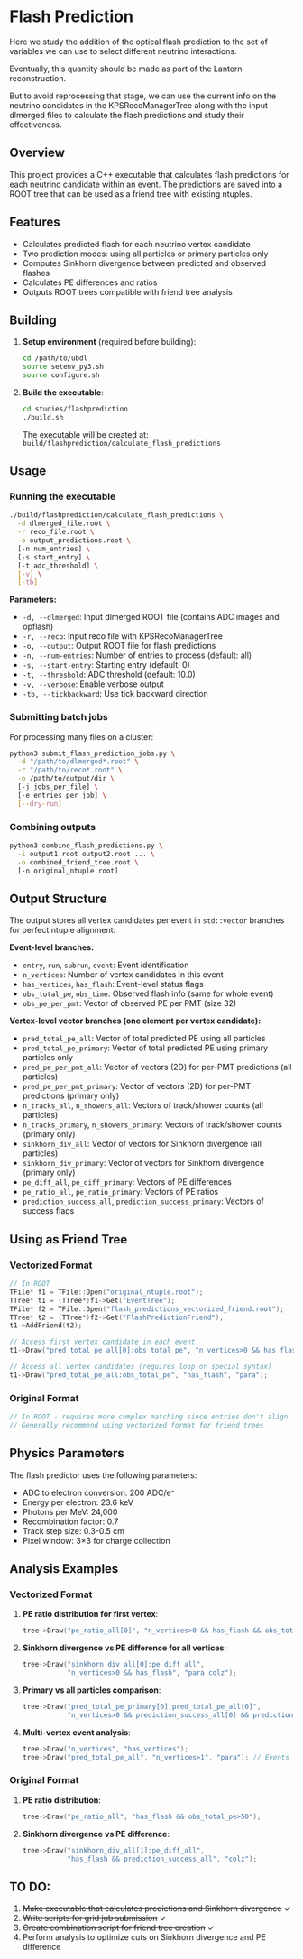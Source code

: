 # Flash Prediction

Here we study the addition of the optical flash prediction to the set of variables we can use to select different neutrino interactions.

Eventually, this quantity should be made as part of the Lantern reconstruction.

But to avoid reprocessing that stage, we can use the current info on the neutrino candidates in the KPSRecoManagerTree along with the input dlmerged files
to calculate the flash predictions and study their effectiveness.

## Overview

This project provides a C++ executable that calculates flash predictions for each neutrino candidate within an event. The predictions are saved into a ROOT tree that can be used as a friend tree with existing ntuples.

## Features

- Calculates predicted flash for each neutrino vertex candidate
- Two prediction modes: using all particles or primary particles only
- Computes Sinkhorn divergence between predicted and observed flashes
- Calculates PE differences and ratios
- Outputs ROOT trees compatible with friend tree analysis

## Building

1. **Setup environment** (required before building):
   ```bash
   cd /path/to/ubdl
   source setenv_py3.sh
   source configure.sh
   ```

2. **Build the executable**:
   ```bash
   cd studies/flashprediction
   ./build.sh
   ```

   The executable will be created at: `build/flashprediction/calculate_flash_predictions`

## Usage

### Running the executable

```bash
./build/flashprediction/calculate_flash_predictions \
  -d dlmerged_file.root \
  -r reco_file.root \
  -o output_predictions.root \
  [-n num_entries] \
  [-s start_entry] \
  [-t adc_threshold] \
  [-v] \
  [-tb]
```

**Parameters:**
- `-d, --dlmerged`: Input dlmerged ROOT file (contains ADC images and opflash)
- `-r, --reco`: Input reco file with KPSRecoManagerTree
- `-o, --output`: Output ROOT file for flash predictions
- `-n, --num-entries`: Number of entries to process (default: all)
- `-s, --start-entry`: Starting entry (default: 0)
- `-t, --threshold`: ADC threshold (default: 10.0)
- `-v, --verbose`: Enable verbose output
- `-tb, --tickbackward`: Use tick backward direction

### Submitting batch jobs

For processing many files on a cluster:

```bash
python3 submit_flash_prediction_jobs.py \
  -d "/path/to/dlmerged*.root" \
  -r "/path/to/reco*.root" \
  -o /path/to/output/dir \
  [-j jobs_per_file] \
  [-e entries_per_job] \
  [--dry-run]
```

### Combining outputs

```bash
python3 combine_flash_predictions.py \
  -i output1.root output2.root ... \
  -o combined_friend_tree.root \
  [-n original_ntuple.root]
```

## Output Structure

The output stores all vertex candidates per event in `std::vector` branches for perfect ntuple alignment:

**Event-level branches:**
- `entry`, `run`, `subrun`, `event`: Event identification
- `n_vertices`: Number of vertex candidates in this event
- `has_vertices`, `has_flash`: Event-level status flags
- `obs_total_pe`, `obs_time`: Observed flash info (same for whole event)
- `obs_pe_per_pmt`: Vector of observed PE per PMT (size 32)

**Vertex-level vector branches (one element per vertex candidate):**
- `pred_total_pe_all`: Vector of total predicted PE using all particles
- `pred_total_pe_primary`: Vector of total predicted PE using primary particles only
- `pred_pe_per_pmt_all`: Vector of vectors (2D) for per-PMT predictions (all particles)
- `pred_pe_per_pmt_primary`: Vector of vectors (2D) for per-PMT predictions (primary only)
- `n_tracks_all`, `n_showers_all`: Vectors of track/shower counts (all particles)
- `n_tracks_primary`, `n_showers_primary`: Vectors of track/shower counts (primary only)
- `sinkhorn_div_all`: Vector of vectors for Sinkhorn divergence (all particles)
- `sinkhorn_div_primary`: Vector of vectors for Sinkhorn divergence (primary only)
- `pe_diff_all`, `pe_diff_primary`: Vectors of PE differences
- `pe_ratio_all`, `pe_ratio_primary`: Vectors of PE ratios
- `prediction_success_all`, `prediction_success_primary`: Vectors of success flags

## Using as Friend Tree

### Vectorized Format
```cpp
// In ROOT
TFile* f1 = TFile::Open("original_ntuple.root");
TTree* t1 = (TTree*)f1->Get("EventTree");
TFile* f2 = TFile::Open("flash_predictions_vectorized_friend.root");
TTree* t2 = (TTree*)f2->Get("FlashPredictionFriend");
t1->AddFriend(t2);

// Access first vertex candidate in each event
t1->Draw("pred_total_pe_all[0]:obs_total_pe", "n_vertices>0 && has_flash");

// Access all vertex candidates (requires loop or special syntax)
t1->Draw("pred_total_pe_all:obs_total_pe", "has_flash", "para");
```

### Original Format
```cpp
// In ROOT - requires more complex matching since entries don't align
// Generally recommend using vectorized format for friend trees
```

## Physics Parameters

The flash predictor uses the following parameters:
- ADC to electron conversion: 200 ADC/e⁻
- Energy per electron: 23.6 keV
- Photons per MeV: 24,000
- Recombination factor: 0.7
- Track step size: 0.3-0.5 cm
- Pixel window: 3×3 for charge collection

## Analysis Examples

### Vectorized Format
1. **PE ratio distribution for first vertex**:
   ```cpp
   tree->Draw("pe_ratio_all[0]", "n_vertices>0 && has_flash && obs_total_pe>50");
   ```

2. **Sinkhorn divergence vs PE difference for all vertices**:
   ```cpp
   tree->Draw("sinkhorn_div_all[0]:pe_diff_all", 
              "n_vertices>0 && has_flash", "para colz");
   ```

3. **Primary vs all particles comparison**:
   ```cpp
   tree->Draw("pred_total_pe_primary[0]:pred_total_pe_all[0]", 
              "n_vertices>0 && prediction_success_all[0] && prediction_success_primary[0]", "colz");
   ```

4. **Multi-vertex event analysis**:
   ```cpp
   tree->Draw("n_vertices", "has_vertices");
   tree->Draw("pred_total_pe_all", "n_vertices>1", "para"); // Events with multiple vertices
   ```

### Original Format
1. **PE ratio distribution**:
   ```cpp
   tree->Draw("pe_ratio_all", "has_flash && obs_total_pe>50");
   ```

2. **Sinkhorn divergence vs PE difference**:
   ```cpp
   tree->Draw("sinkhorn_div_all[1]:pe_diff_all", 
              "has_flash && prediction_success_all", "colz");
   ```

## TO DO:
1. ~~Make executable that calculates predictions and Sinkhorn divergence~~ ✓
2. ~~Write scripts for grid job submission~~ ✓
3. ~~Create combination script for friend tree creation~~ ✓
4. Perform analysis to optimize cuts on Sinkhorn divergence and PE difference